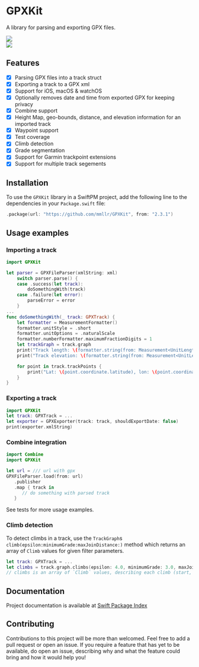 # GPXKit

A library for parsing and exporting GPX files.

[![](https://img.shields.io/endpoint?url=https%3A%2F%2Fswiftpackageindex.com%2Fapi%2Fpackages%2Fmmllr%2FGPXKit%2Fbadge%3Ftype%3Dswift-versions)](https://swiftpackageindex.com/mmllr/GPXKit)  
[![](https://img.shields.io/endpoint?url=https%3A%2F%2Fswiftpackageindex.com%2Fapi%2Fpackages%2Fmmllr%2FGPXKit%2Fbadge%3Ftype%3Dplatforms)](https://swiftpackageindex.com/mmllr/GPXKit)

## Features

- [x] Parsing GPX files into a track struct
- [x] Exporting a track to a GPX xml
- [x] Support for iOS, macOS & watchOS
- [x] Optionally removes date and time from exported GPX for keeping privacy
- [x] Combine support
- [x] Height Map, geo-bounds, distance, and elevation information for an imported track
- [x] Waypoint support
- [x] Test coverage
- [x] Climb detection
- [x] Grade segmentation
- [x] Support for Garmin trackpoint extensions
- [x] Support for multiple track segements

## Installation

To use the `GPXKit` library in a SwiftPM project, add the following line to the dependencies in your `Package.swift` file:

```swift
.package(url: "https://github.com/mmllr/GPXKit", from: "2.3.1")
```

## Usage examples

### Importing a track

```swift
import GPXKit

let parser = GPXFileParser(xmlString: xml)
    switch parser.parse() {
    case .success(let track):
        doSomethingWith(track)
    case .failure(let error):
        parseError = error
    }
...
func doSomethingWith(_ track: GPXTrack) {
    let formatter = MeasurementFormatter()
    formatter.unitStyle = .short
    formatter.unitOptions = .naturalScale
    formatter.numberFormatter.maximumFractionDigits = 1
    let trackGraph = track.graph
    print("Track length: \(formatter.string(from: Measurement<UnitLength>(value: trackGraph.distance, unit: .meters)))")
    print("Track elevation: \(formatter.string(from: Measurement<UnitLength>(value: trackGraph.elevationGain, unit: .meters)))")

    for point in track.trackPoints {
        print("Lat: \(point.coordinate.latitude), lon: \(point.coordinate.longitude)")
    }
}
```

### Exporting a track

```swift
import GPXKit
let track: GPXTrack = ...
let exporter = GPXExporter(track: track, shouldExportDate: false)
print(exporter.xmlString)
```

### Combine integration

```swift
import Combine
import GPXKit

let url = /// url with gpx
GPXFileParser.load(from: url)
   .publisher
   .map { track in
      // do something with parsed track
   }
```

See tests for more usage examples.

### Climb detection

To detect climbs in a track, use the `TrackGraph`s `climb(epsilon:minimumGrade:maxJoinDistance:)` method which returns an array of `Climb` values for given filter parameters.

```swift
let track: GPXTrack = ...
let climbs = track.graph.climbs(epsilon: 4.0, minimumGrade: 3.0, maxJoinDistance: 0.0)
// climbs is an array of `Climb` values, describing each climb (start, end, elevation, grade, FIETS score and so on...).
```

## Documentation

Project documentation is available at [Swift Package Index](https://swiftpackageindex.com/mmllr/GPXKit/documentation/gpxkit)

## Contributing

Contributions to this project will be more than welcomed. Feel free to add a pull request or open an issue.
If you require a feature that has yet to be available, do open an issue, describing why and what the feature could bring and how it would help you!
